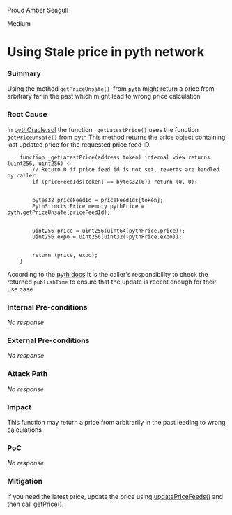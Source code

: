 Proud Amber Seagull

Medium

# Using Stale price in pyth network

### Summary

Using the method `getPriceUnsafe() `from `pyth` might return a price from arbitrary far in the past which might lead to wrong price calculation

### Root Cause

In [pythOracle.sol](https://github.com/sherlock-audit/2024-12-mach-finance/blob/main/contracts/src/Oracles/Pyth/PythOracle.sol#L93-L104) the function `_getLatestPrice()` uses the function `getPriceUnsafe()` from pyth
This method returns the price object containing last updated price for the requested price feed ID.

```solidity
    function _getLatestPrice(address token) internal view returns (uint256, uint256) {
        // Return 0 if price feed id is not set, reverts are handled by caller
        if (priceFeedIds[token] == bytes32(0)) return (0, 0);


        bytes32 priceFeedId = priceFeedIds[token];
        PythStructs.Price memory pythPrice = pyth.getPriceUnsafe(priceFeedId);


        uint256 price = uint256(uint64(pythPrice.price));
        uint256 expo = uint256(uint32(-pythPrice.expo));


        return (price, expo);
    }
```
According to the [pyth docs](https://api-reference.pyth.network/price-feeds/evm/getPriceUnsafe)  It is the caller's responsibility to check the returned `publishTime` to ensure that the update is recent enough for their use case

 

### Internal Pre-conditions

_No response_

### External Pre-conditions

_No response_

### Attack Path

_No response_

### Impact

This function may return a price from arbitrarily in the past leading to wrong calculations

### PoC

_No response_

### Mitigation

If you need the latest price, update the price using [updatePriceFeeds()](https://api-reference.pyth.network/price-feeds/evm/updatePriceFeeds) and then call [getPrice()](https://api-reference.pyth.network/price-feeds/evm/getPrice).